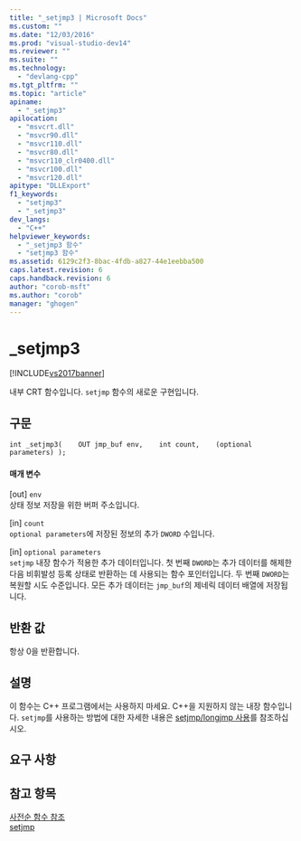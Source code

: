 ```yaml
---
title: "_setjmp3 | Microsoft Docs"
ms.custom: ""
ms.date: "12/03/2016"
ms.prod: "visual-studio-dev14"
ms.reviewer: ""
ms.suite: ""
ms.technology: 
  - "devlang-cpp"
ms.tgt_pltfrm: ""
ms.topic: "article"
apiname: 
  - "_setjmp3"
apilocation: 
  - "msvcrt.dll"
  - "msvcr90.dll"
  - "msvcr110.dll"
  - "msvcr80.dll"
  - "msvcr110_clr0400.dll"
  - "msvcr100.dll"
  - "msvcr120.dll"
apitype: "DLLExport"
f1_keywords: 
  - "setjmp3"
  - "_setjmp3"
dev_langs: 
  - "C++"
helpviewer_keywords: 
  - "_setjmp3 함수"
  - "setjmp3 함수"
ms.assetid: 6129c2f3-8bac-4fdb-a827-44e1eebba500
caps.latest.revision: 6
caps.handback.revision: 6
author: "corob-msft"
ms.author: "corob"
manager: "ghogen"
---
```

# _setjmp3
[!INCLUDE[vs2017banner](../assembler/inline/includes/vs2017banner.md)]

내부 CRT 함수입니다.  `setjmp` 함수의 새로운 구현입니다.  
  
## 구문  
  
```  
int _setjmp3(    OUT jmp_buf env,    int count,    (optional parameters) );  
```  
  
#### 매개 변수  
 \[out\] `env`  
 상태 정보 저장을 위한 버퍼 주소입니다.  
  
 \[in\] `count`  
 `optional parameters`에 저장된 정보의 추가 `DWORD` 수입니다.  
  
 \[in\] `optional parameters`  
 `setjmp` 내장 함수가 적용한 추가 데이터입니다.  첫 번째 `DWORD`는 추가 데이터를 해제한 다음 비휘발성 등록 상태로 반환하는 데 사용되는 함수 포인터입니다.  두 번째 `DWORD`는 복원할 시도 수준입니다.  모든 추가 데이터는 `jmp_buf`의 제네릭 데이터 배열에 저장됩니다.  
  
## 반환 값  
 항상 0을 반환합니다.  
  
## 설명  
 이 함수는 C\+\+ 프로그램에서는 사용하지 마세요.  C\+\+을 지원하지 않는 내장 함수입니다.  `setjmp`를 사용하는 방법에 대한 자세한 내용은 [setjmp\/longjmp 사용](../cpp/using-setjmp-longjmp.md)를 참조하십시오.  
  
## 요구 사항  
  
## 참고 항목  
 [사전순 함수 참조](../c-runtime-library/reference/crt-alphabetical-function-reference.md)   
 [setjmp](../c-runtime-library/reference/setjmp.md)